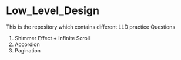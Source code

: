 # Low_Level_Design

This is the repository which contains different LLD practice Questions

1. Shimmer Effect + Infinite Scroll
2. Accordion
3. Pagination
